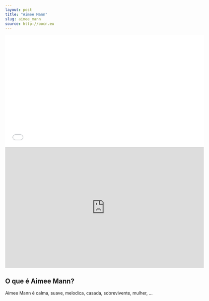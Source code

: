 ```yaml
---
layout: post
title: "Aimee Mann"
slug: aimee_mann
source: http://oocn.eu
---
```

<iframe width="640" height="360" src="//www.youtube.com/embed/fn7F75stXxI?list=RDfn7F75stXxI" frameborder="0" allowfullscreen></iframe>

<iframe src="https://docs.google.com/presentation/d/16_hyTemqc6BtMom3jnfo1VeN0lvmDevT8KSttyeMoHQ/embed?start=false&loop=false&delayms=3000" frameborder="0" width="640" height="389" allowfullscreen="true" mozallowfullscreen="true" webkitallowfullscreen="true"></iframe>

## O que é Aimee Mann?

Aimee Mann é calma, suave, melodica, casada, sobrevivente, mulher,  ...
